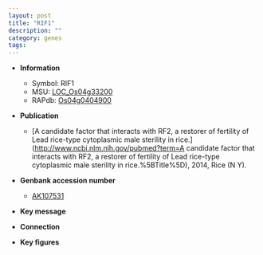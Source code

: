 ```yaml
---
layout: post
title: "RIF1"
description: ""
category: genes
tags: 
---
```


* **Information**  
    + Symbol: RIF1  
    + MSU: [LOC_Os04g33200](http://rice.plantbiology.msu.edu/cgi-bin/ORF_infopage.cgi?orf=LOC_Os04g33200)  
    + RAPdb: [Os04g0404900](http://rapdb.dna.affrc.go.jp/viewer/gbrowse_details/irgsp1?name=Os04g0404900)  

* **Publication**  
    + [A candidate factor that interacts with RF2, a restorer of fertility of Lead rice-type cytoplasmic male sterility in rice.](http://www.ncbi.nlm.nih.gov/pubmed?term=A candidate factor that interacts with RF2, a restorer of fertility of Lead rice-type cytoplasmic male sterility in rice.%5BTitle%5D), 2014, Rice (N Y).

* **Genbank accession number**  
    + [AK107531](http://www.ncbi.nlm.nih.gov/nuccore/AK107531)

* **Key message**  

* **Connection**  

* **Key figures**  


